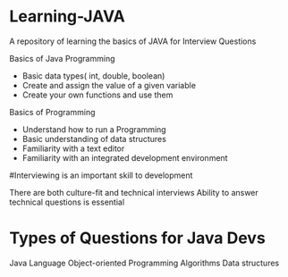 # Learning-JAVA
A repository of learning the basics of JAVA for Interview Questions

Basics of Java Programming

* Basic data types( int, double, boolean)
* Create and assign the value of a given variable
* Create your own functions and use them

Basics of Programming
* Understand how to run a Programming
* Basic understanding of data structures
* Familiarity with a text editor
* Familiarity with an integrated development environment

#Interviewing is an important skill to development

There are both culture-fit and technical interviews
Ability to answer technical questions is essential

# Types of Questions for Java Devs

Java Language
Object-oriented Programming
Algorithms
Data structures
